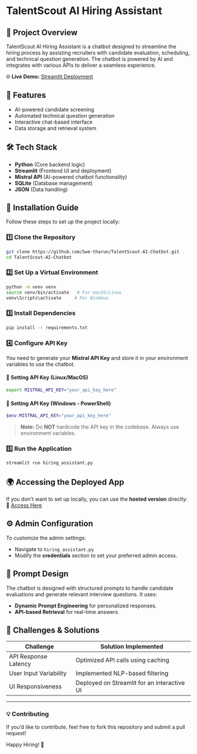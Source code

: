 # TalentScout AI Hiring Assistant

## 🚀 Project Overview
TalentScout AI Hiring Assistant is a chatbot designed to streamline the hiring process by assisting recruiters with candidate evaluation, scheduling, and technical question generation. The chatbot is powered by AI and integrates with various APIs to deliver a seamless experience.

🌐 **Live Demo:** [Streamlit Deployment](https://hiringassistantpy-x8dil4bndqfnx3atrbewkb.streamlit.app/)

## 📌 Features
- AI-powered candidate screening
- Automated technical question generation
- Interactive chat-based interface
- Data storage and retrieval system

## 🛠️ Tech Stack
- **Python** (Core backend logic)
- **Streamlit** (Frontend UI and deployment)
- **Mistral API** (AI-powered chatbot functionality)
- **SQLite** (Database management)
- **JSON** (Data handling)

## 🔧 Installation Guide
Follow these steps to set up the project locally:

### 1️⃣ Clone the Repository
```bash
git clone https://github.com/Swe-tharun/TalentScout-AI-Chatbot.git
cd TalentScout-AI-Chatbot
```

### 2️⃣ Set Up a Virtual Environment
```bash
python -m venv venv
source venv/bin/activate   # For macOS/Linux
venv\Scripts\activate     # For Windows
```

### 3️⃣ Install Dependencies
```bash
pip install -r requirements.txt
```

### 4️⃣ Configure API Key
You need to generate your **Mistral API Key** and store it in your environment variables to use the chatbot.

#### 🔑 Setting API Key (Linux/MacOS)
```bash
export MISTRAL_API_KEY="your_api_key_here"
```

#### 🔑 Setting API Key (Windows - PowerShell)
```powershell
$env:MISTRAL_API_KEY="your_api_key_here"
```

> **Note:** Do **NOT** hardcode the API key in the codebase. Always use environment variables.

### 5️⃣ Run the Application
```bash
streamlit run hiring_assistant.py
```

## 🌍 Accessing the Deployed App
If you don't want to set up locally, you can use the **hosted version** directly:
🔗 [Access Here](https://hiringassistantpy-x8dil4bndqfnx3atrbewkb.streamlit.app/)

## ⚙️ Admin Configuration
To customize the admin settings:
- Navigate to `hiring_assistant.py`
- Modify the **credentials** section to set your preferred admin access.

## 🎯 Prompt Design
The chatbot is designed with structured prompts to handle candidate evaluations and generate relevant interview questions. It uses:
- **Dynamic Prompt Engineering** for personalized responses.
- **API-based Retrieval** for real-time answers.

## 🚀 Challenges & Solutions
| Challenge               | Solution Implemented |
|------------------------|---------------------|
| API Response Latency | Optimized API calls using caching |
| User Input Variability | Implemented NLP-based filtering |
| UI Responsiveness | Deployed on Streamlit for an interactive UI |

---
### 💡 Contributing
If you’d like to contribute, feel free to fork this repository and submit a pull request!

Happy Hiring! 🚀

